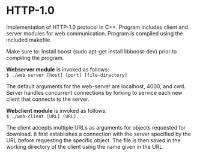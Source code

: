 # HTTP-1.0

Implementation of HTTP-1.0 protocol in C++. Program includes client and server modules for web communication. Program is compiled using the included makefile. 

Make sure to:
Install boost (sudo apt-get install libboost-dev) prior to compiling the program.

<b>Webserver module</b> is invoked as follows:  
<code>$ ./web-server [host] [port] [file-directory]</code>

The default arguments for the web-server are localhost, 4000, and cwd. Server handles concurrent connections by forking to service each new client that connects to the server. 

<b>Webclient module</b> is invoked as follows:  
<code>$ ./web-client [URL] [URL]...</code>

The client accepts multiple URLs as arguments for objects requested for download. It first establishes a connection with the server specified by the URL before requesting the specific object. The file is then saved in the working directory of the client using the name given in the URL. 

